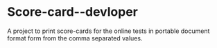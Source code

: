 # Score-card--devloper
A project to print score-cards for the online tests in portable document format form from the comma separated values.

